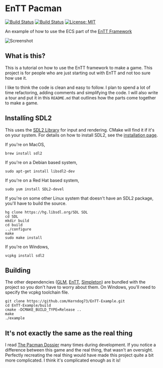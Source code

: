# EnTT Pacman

[![Build Status](https://travis-ci.org/Kerndog73/EnTT-Pacman.svg?branch=master)](https://travis-ci.org/Kerndog73/EnTT-Pacman)
[![Build Status](https://ci.appveyor.com/api/projects/status/5ndjklgbe42b0q9b?svg=true)](https://ci.appveyor.com/project/Kerndog73/entt-example)
[![License: MIT](https://img.shields.io/badge/License-MIT-yellow.svg)](./LICENSE)

An example of how to use the ECS part of the [EnTT Framework](https://github.com/skypjack/entt)

![Screenshot](https://i.imgur.com/J5RDcIz.png)

## What is this?

This is a tutorial on how to use the EnTT framework to make a game. This project is for people who are just starting out with EnTT and not too sure how use it.

I like to think the code is clean and easy to follow. I plan to spend a lot of time refactoring, adding comments and simplifying the code. I will also write a tour and put it in this `README.md` that outlines how the parts come together to make a game.

## Installing SDL2

This uses the [SDL2 Library](https://www.libsdl.org/) for input and rendering. CMake will find it if it's on your system. For details on how to install SDL2, see the [installation page](https://wiki.libsdl.org/Installation).

If you're on MacOS,

```
brew install sdl2
```

If you're on a Debian based system,

```
sudo apt-get install libsdl2-dev
```

If you're on a Red Hat based system,

```
sudo yum install SDL2-devel
```

If you're on some other Linux system that doesn't have an SDL2 package, you'll have to build the source.

```
hg clone https://hg.libsdl.org/SDL SDL
cd SDL
mkdir build
cd build
../configure
make
sudo make install
```

If you're on Windows,

```
vcpkg install sdl2
```

## Building

The other dependencies ([GLM](https://github.com/g-truc/glm), [EnTT](https://github.com/skypjack/entt), [Simpleton](https://github.com/Kerndog73/Simpleton-Engine)) are bundled with the project so you don't have to worry about them. On Windows, you'll need to specify the vcpkg toolchain file.

```
git clone https://github.com/Kerndog73/EnTT-Example.git
cd EnTT-Example/build
cmake -DCMAKE_BUILD_TYPE=Release ..
make
./example
```

## It's not exactly the same as the real thing

I read [The Pacman Dossier](http://tralvex.com/download/forum/The%20Pac-Man%20Dossier.pdf) many times during development. If you notice a difference between this game and the real thing, that wasn't an oversight. Perfectly recreating the real thing would have made this project quite a bit more complicated. I think it's complicated enough as it is!
